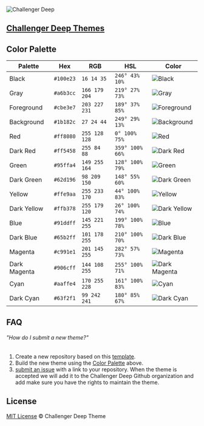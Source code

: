 ![Challenger Deep](https://challenger-deep-theme.github.io/images/logo.png)
## [Challenger Deep Themes](https://challenger-deep-theme.github.io/)

## Color Palette

Palette      | Hex       | RGB           | HSL             | Color
---          | ---       | ---           | ---             | ---
Black        | `#100e23` | `16 14 35`    | `246° 43% 10%`  | ![Black](https://challenger-deep-theme.github.io/images/dots/black.png)
Gray         | `#a6b3cc` | `166 179 204` | `219° 27% 73%`  | ![Gray](https://challenger-deep-theme.github.io/images/dots/gray.png)
Foreground   | `#cbe3e7` | `203 227 231` | `189° 37% 85%`  | ![Foreground](https://challenger-deep-theme.github.io/images/dots/foreground.png)
Background   | `#1b182c` | `27 24 44`    | `249° 29% 13%`  | ![Background](https://challenger-deep-theme.github.io/images/dots/background.png)
Red          | `#ff8080` | `255 128 128` | `0° 100% 75%`   | ![Red](https://challenger-deep-theme.github.io/images/dots/red.png)
Dark Red     | `#ff5458` | `255 84 88`   | `359° 100% 66%` | ![Dark Red](https://challenger-deep-theme.github.io/images/dots/darkred.png)
Green        | `#95ffa4` | `149 255 164` | `128° 100% 79%` | ![Green](https://challenger-deep-theme.github.io/images/dots/green.png)
Dark Green   | `#62d196` | `98 209 150`  | `148° 55% 60%`  | ![Dark Green](https://challenger-deep-theme.github.io/images/dots/darkgreen.png)
Yellow       | `#ffe9aa` | `255 233 170` | `44° 100% 83%`  | ![Yellow](https://challenger-deep-theme.github.io/images/dots/yellow.png)
Dark Yellow  | `#ffb378` | `255 179 120` | `26° 100% 74%`  | ![Dark Yellow](https://challenger-deep-theme.github.io/images/dots/darkyellow.png)
Blue         | `#91ddff` | `145 221 255` | `199° 100% 78%` | ![Blue](https://challenger-deep-theme.github.io/images/dots/blue.png)
Dark Blue    | `#65b2ff` | `101 178 255` | `210° 100% 70%` | ![Dark Blue](https://challenger-deep-theme.github.io/images/dots/darkblue.png)
Magenta      | `#c991e1` | `201 145 255` | `282° 57% 73%`  | ![Magenta](https://challenger-deep-theme.github.io/images/dots/magenta.png)
Dark Magenta | `#906cff` | `144 108 255` | `255° 100% 71%` | ![Dark Magenta](https://challenger-deep-theme.github.io/images/dots/darkmagenta.png)
Cyan         | `#aaffe4` | `170 255 228` | `161° 100% 83%` | ![Cyan](https://challenger-deep-theme.github.io/images/dots/cyan.png)
Dark Cyan    | `#63f2f1` | `99 242 241`  | `180° 85% 67%`  | ![Dark Cyan](https://challenger-deep-theme.github.io/images/dots/darkcyan.png)

## FAQ

###### "How do I submit a new theme?"

1. Create a new repository based on this [template](https://github.com/challenger-deep-theme/template).
2. Build the new theme using the [Color Palette](#color-palette) above.
3. [submit an issue](https://github.com/challenger-deep-theme/themes/issues/new) with a link to your repository. When the theme is accepted we will add it to the Challenger Deep Github organization and add make sure you have the rights to maintain the theme.

## License

[MIT License](./LICENSE) © Challenger Deep Theme

